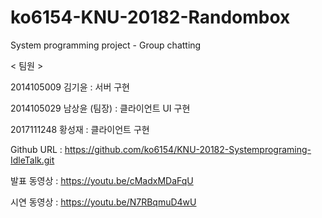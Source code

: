 # ko6154-KNU-20182-Randombox
System programming project - Group chatting

< 팀원 >

2014105009 김기윤           : 서버 구현

2014105029 남상윤 (팀장)    : 클라이언트 UI 구현

2017111248 황성재           : 클라이언트 구현
 
Github URL : https://github.com/ko6154/KNU-20182-Systemprograming-IdleTalk.git
 
발표 동영상 : https://youtu.be/cMadxMDaFqU

시연 동영상 : https://youtu.be/N7RBqmuD4wU
